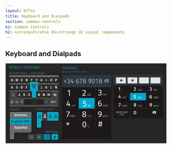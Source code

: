 ```yaml
---
layout: bffos
title: Keyboard and Dialpads
section: common-controls
h1: Common Controls
h2: <strong>Firefox OS</strong> UI visual components
---
```


## Keyboard and Dialpads

![alt Keyboard and Dialpads](../images/CC/07-CC_Keyboard.jpg)
